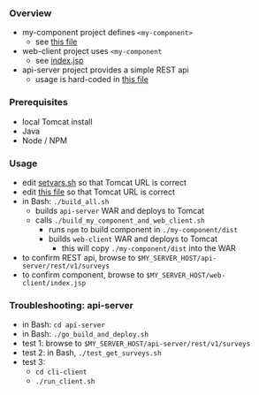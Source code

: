
### Overview

* my-component project defines `<my-component>`
    * see [this file](./my-component/src/components/my-component/my-component.tsx)
* web-client project uses `<my-component`
    * see [index.jsp](./web-client/src/main/webapp/index.jsp)
* api-server project provides a simple REST api
    * usage is hard-coded in [this file](./my-component/src/components/my-component/my-component.tsx)

### Prerequisites

* local Tomcat install
* Java 
* Node / NPM

### Usage

* edit [setvars.sh](./setvars.sh) so that Tomcat URL is correct
* edit [this file](./my-component/src/components/my-component/my-component.tsx) so that Tomcat URL is correct
* in Bash: `./build_all.sh`
    * builds `api-server` WAR and deploys to Tomcat
    * calls `./build_my_component_and_web_client.sh` 
        * runs `npm` to build component in `./my-component/dist`
        * builds `web-client` WAR and deploys to Tomcat
            * this will copy `./my-component/dist` into the WAR
* to confirm REST api, browse to `$MY_SERVER_HOST/api-server/rest/v1/surveys`
* to confirm component, browse to `$MY_SERVER_HOST/web-client/index.jsp`

### Troubleshooting: api-server

* in Bash: `cd api-server`
* in Bash: `./go_build_and_deploy.sh`
* test 1: browse to `$MY_SERVER_HOST/api-server/rest/v1/surveys`
* test 2: in Bash, `./test_get_surveys.sh`
* test 3: 
    * `cd cli-client`
    * `./run_client.sh` 

